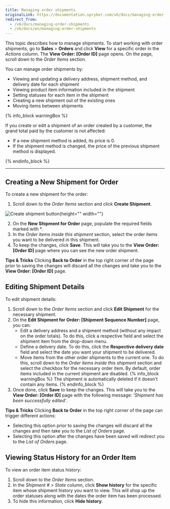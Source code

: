 ```yaml
---
title: Managing order shipments
originalLink: https://documentation.spryker.com/v6/docs/managing-order-shipments
redirect_from:
  - /v6/docs/managing-order-shipments
  - /v6/docs/en/managing-order-shipments
---
```


This topic describes how to manage shipments.
To start working with order shipments, go to **Sales** > **Orders** and click **View** for a specific order in the *Actions* column. The **View Order: [Order ID]** page opens. On the page, scroll down to the *Order Items* section.

You can manage order shipments by:
* Viewing and updating a delivery address, shipment method, and delivery date for each shipment
* Viewing product item information included in the shipment
* Setting statuses for each item in the shipment
* Creating a new shipment out of the existing ones
* Moving items between shipments

{% info_block warningBox %}

If you create or edit a shipment of an order created by a customer, the grand total paid by the customer is not affected:

* If a new shipment method is added, its price is 0.
* If the shipment method is changed, the price of the previous shipment method is displayed.

{% endinfo_block %}

***
## Creating a New Shipment for Order
To create a new shipment for the order:
1. Scroll down to the *Order Items* section and click **Create Shipment**.

![Create shipment button](https://spryker.s3.eu-central-1.amazonaws.com/docs/User+Guides/Back+Office+User+Guides/Sales/Managing+Order+Shipments/create-shipment-btn.png){height="" width=""}

2. On the **New Shipment for Order** page, populate the required fields marked with *.
3. In the *Order items inside this shipment* section, select the order items you want to be delivered in this shipment. 
4. To keep the changes, click **Save**. This will take you to the **View Order: [Order ID]** page where you can see the new order shipment.

**Tips & Tricks**
Clicking **Back to Order** in the top right corner of the page prior to saving the changes will discard all the changes and take you to the **View Order: [Order ID]** page.

## Editing Shipment Details
To edit shipment details:
1. Scroll down to the *Order Items* section and click **Edit Shipment** for the necessary shipment.
2. On the **Edit Shipment for Order: [Shipment Sequence Number]** page, you can:
    * Edit a delivery address and a shipment method (without any impact on the order totals). To do this, click a respective field and select the shipment item from the drop-down menu.
    * Define a delivery date. To do this, click the **Respective delivery date** field and select the date you want your shipment to be delivered.
    * Move items from the other order shipments to the current one. To do this, scroll down to the *Order items inside this shipment* section and select the checkbox for the necessary order item. By default, order items included in the current shipment are disabled.
    {% info_block warningBox %}
The shipment is automatically deleted if it doesn't contain any items.
{% endinfo_block %}
3. Once done, click **Save** to keep the changes. This will take you to the **View Order: [Order ID]** page with the following message: '*Shipment has been successfully edited'*.

**Tips & Tricks**
Clicking **Back to Order** in the top right corner of the page can trigger different actions:
* Selecting this option prior to saving the changes will discard all the changes and then take you to the *List of Orders* page.
* Selecting this option after the changes have been saved will redirect you to the *List of Orders* page.


## Viewing Status History for an Order Item
To view an order item status history:
1. Scroll down to the *Order Items* section.
2. In the *Shipment # > State* column, click **Show history** for the specific item whose shipment history you want to view. This will shop up the order statuses along with the dates the order item has been processed.
3. To hide this information, click **Hide history**.
 

